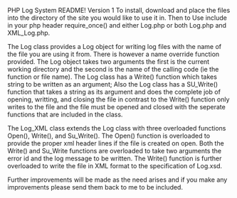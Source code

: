 PHP Log System README! Version 1
To install, download and place the files into the directory of the site you would like to use it in. Then to Use include in your php header require\_once() and either Log.php or both Log.php and XML\_Log.php.

The Log class provides a Log object for writing log files with the name of the file you are using it from. There is however a name override function provided. The Log object takes two arguments the first is the current working directory and the second is the name of the calling code (ie the function or file name). The Log class has a Write() function which takes string to be written as an argument; Also the Log class has a SU\_Write() function that takes a string as its argument and does the complete job of opening, writting, and closing the file in contrast to the Write() function only writes to the file and the file must be opened and closed with the seperate functions that are included in the class.

The Log\_XML class extends the Log class with three overloaded functions Open(), Write(), and Su\_Write(). The Open() function is overloaded to provide the proper xml header lines if the file is created on open. Both the Write() and Su\_Write functions are overloaded to take two arguments the error id and the log message to be written. The Write() function is further overloaded to write the file in XML format to the specification of Log.xsd.

Further improvements will be made as the need arises and if you make any improvements please send them back to me to be included.